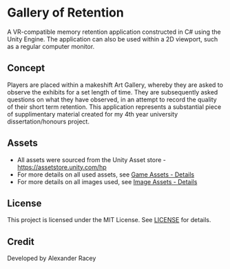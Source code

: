 # Gallery of Retention
A VR-compatible memory retention application constructed in C# using the Unity Engine. The application can also be used within a 2D viewport, such as a regular computer monitor.

## Concept
Players are placed within a makeshift Art Gallery, whereby they are asked to observe the exhibits for a set length of time. They are subsequently asked questions on what they have observed, in an attempt to record the quality of their short term retention. This application represents a substantial piece of supplimentary material created for my 4th year university dissertation/honours project.

## Assets
* All assets were sourced from the Unity Asset store - https://assetstore.unity.com/hp
* For more details on all used assets, see [Game Assets - Details](Documentation/Game%20Assets%20-%20Details.txt)
* For more details on all images used, see [Image Assets - Details](Documentation/Image%20Assets%20-%20Details.txt)

## License
This project is licensed under the MIT License. See [LICENSE](LICENSE) for details.

## Credit
Developed by Alexander Racey